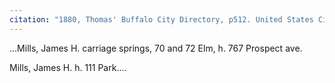 ```yaml
---
citation: "1880, Thomas' Buffalo City Directory, p512. United States City and Business Directories, ca. 1749 - ca. 1990, database, familysearch.org."
---
```


…Mills, James H. carriage springs, 70 and 72 Elm, h. 767 Prospect ave.

Mills, James H. h. 111 Park.… 

